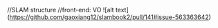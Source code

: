//SLAM structure
//front-end: VO
![alt text] (https://github.com/gaoxiang12/slambook2/pull/141#issue-563363642)
